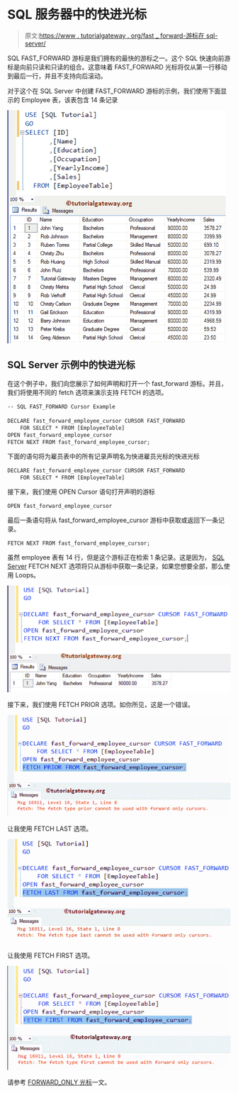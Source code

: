# SQL 服务器中的快进光标

> 原文:[https://www . tutorialgateway . org/fast _ forward-游标在 sql-server/](https://www.tutorialgateway.org/fast_forward-cursor-in-sql-server/)

SQL FAST_FORWARD 游标是我们拥有的最快的游标之一。这个 SQL 快速向前游标是向前只读和只读的组合。这意味着 FAST_FORWARD 光标将仅从第一行移动到最后一行，并且不支持向后滚动。

对于这个在 SQL Server 中创建 FAST_FORWARD 游标的示例，我们使用下面显示的 Employee 表，该表包含 14 条记录

![FORWARD_ONLY Cursor in SQL Server 1](img/b8689e2ec37a509442a554ae638f7dd7.png)

## SQL Server 示例中的快进光标

在这个例子中，我们向您展示了如何声明和打开一个 fast_forward 游标。并且，我们将使用不同的 fetch 选项来演示支持 FETCH 的选项。

```
-- SQL FAST_FORWARD Cursor Example

DECLARE fast_forward_employee_cursor CURSOR FAST_FORWARD
    FOR SELECT * FROM [EmployeeTable]
OPEN fast_forward_employee_cursor  
FETCH NEXT FROM fast_forward_employee_cursor;
```

下面的语句将为雇员表中的所有记录声明名为快进雇员光标的快进光标

```
DECLARE fast_forward_employee_cursor CURSOR FAST_FORWARD
    FOR SELECT * FROM [EmployeeTable]
```

接下来，我们使用 OPEN Cursor 语句打开声明的游标

```
OPEN fast_forward_employee_cursor
```

最后一条语句将从 fast_forward_employee_cursor 游标中获取或返回下一条记录。

```
FETCH NEXT FROM fast_forward_employee_cursor;
```

虽然 employee 表有 14 行，但是这个游标正在检索 1 条记录。这是因为， [SQL Server](https://www.tutorialgateway.org/sql/) FETCH NEXT 选项将只从游标中获取一条记录，如果您想要全部，那么使用 Loops。

![FAST_FORWARD Cursor in SQL Server 1](img/f5ebb89b3794ee91630d8ddaf2846588.png)

接下来，我们使用 FETCH PRIOR 选项。如你所见，这是一个错误。

![FAST_FORWARD Cursor in SQL Server 2](img/ff67bf0d3cbaf5a89e419efd6dfc09a4.png)

让我使用 FETCH LAST 选项。

![FAST_FORWARD Cursor in SQL Server 3](img/728076b97665846d066db2ff8f90becf.png)

让我使用 FETCH FIRST 选项。

![FAST_FORWARD Cursor in SQL Server 4](img/fd27a77a009d1e1324a0713000ca7297.png)

请参考 [FORWARD_ONLY 光标](https://www.tutorialgateway.org/forward_only-cursor-in-sql-server/)一文。